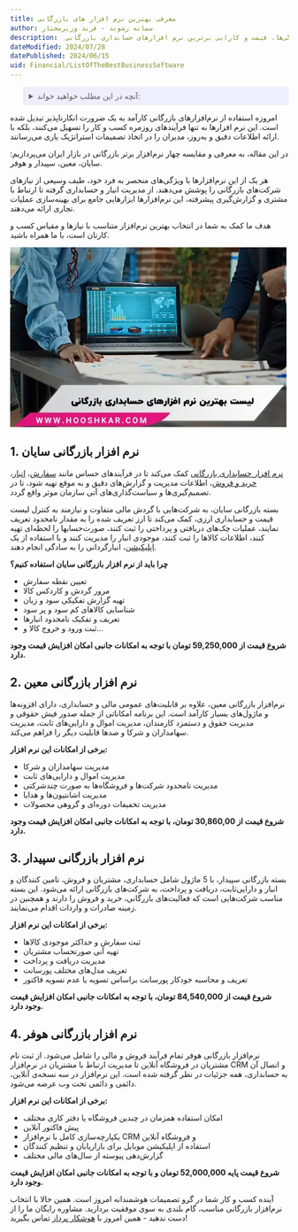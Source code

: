 ```yaml
---
title: معرفی بهترین نرم افزار های بازرگانی
author: سمانه رشوند - فربد وزیرمختار
description:  جامع‌ترین راهنمای انتخاب بهترین نرم افزارهای کاربردی بازرگانی برای کسب و کارهای ایرانی. مقایسه ویژگی‌ها، قیمت و کارایی برترین نرم افزارهای حسابداری بازرگانی
dateModified: 2024/07/28
datePublished: 2024/06/15
uid: Financial/ListOfTheBestBusinessSoftware
---
```


<blockquote style="background-color:#eeeefc; padding:0.5rem">
<details>
  <summary>آنچه در این مطلب خواهید خواند:</summary>
    <li>نرم افزار بازرگانی سایان</li>
    <li>نرم افزار بازرگانی معین</li>
    <li>نرم افزار بازرگانی سپیدار</li>
    <li>نرم افزار بازرگانی هوفر</li>
</details>
</blockquote>

امروزه استفاده از نرم‌افزارهای بازرگانی کارآمد به یک ضرورت انکارناپذیر تبدیل شده است.
این نرم افزارها نه تنها فرآیندهای روزمره کسب و کار را تسهیل می‌کنند، بلکه با ارائه اطلاعات دقیق و به‌روز، مدیران را در اتخاذ تصمیمات استراتژیک یاری می‌رسانند.

در این مقاله، به معرفی و مقایسه چهار نرم‌افزار برتر بازرگانی در بازار ایران می‌پردازیم: سایان، معین، سپیدار و هوفر.

هر یک از این نرم‌افزارها با ویژگی‌های منحصر به فرد خود، طیف وسیعی از نیازهای شرکت‌های بازرگانی را پوشش می‌دهند. از مدیریت انبار و حسابداری گرفته تا ارتباط با مشتری و گزارش‌گیری پیشرفته، این نرم‌افزارها ابزارهایی جامع برای بهینه‌سازی عملیات تجاری ارائه می‌دهند.

هدف ما کمک به شما در انتخاب بهترین نرم‌افزار متناسب با نیازها و مقیاس کسب و کارتان است، با ما همراه باشید.

![لیست بهترین نرم افزارهای حسابداری بازرگانی](./Images/ListOfTheBestBusinessSoftware.webp)

## 1. نرم افزار بازرگانی سایان

<a href="https://www.hooshkar.com/Software/Sayan/Package/Commerce" target="_blank">نرم افزار حسابداری بازرگانی</a> کمک می‌کند تا در فرآیندهای حساس مانند <a href="https://www.hooshkar.com/Software/Sayan/Module/CustomerOrders" target="_blank">سفارش</a>، <a href="https://www.hooshkar.com/Software/Sayan/Module/Inventory" target="_blank">انبار</a>، <a href="https://www.hooshkar.com/Software/Sayan/Module/PurchaseAndSale" target="_blank">خرید و فروش</a>، اطلاعات مدیریت و گزارش‌های دقیق و به موقع تهیه شود، تا در تصمیم‌گیری‌ها و سیاست‌گذاری‌های آتی سازمان موثر واقع گردد. 

بسته بازرگانی سایان، به شرکت‌هایی با گردش مالی‌ متفاوت و نیازمند به کنترل لیست قیمت و حسابداری ارزی، کمک می‌کند تا ارز تعریف شده را به مقدار نامحدود تعریف نمایند، عملیات چک‌های دریافتی و پرداختی را ثبت کنند، صورت‌حسابها را لحظه‌ای تهیه کنند، اطلاعات کالاها را ثبت کنند، موجودی انبار را مدیریت کنند و با استفاده از یک <a href="https://www.hooshkar.com/Software/Sayan/Module/Application" target="_blank">اپلیکیشن</a>، انبارگردانی را به سادگی انجام دهند.

**چرا باید از نرم افزار بازرگانی سایان استفاده کنیم؟**

-	تعیین نقطه سفارش 
-	مرور گردش و کاردکس کالا 
-	تهیه گزارش تفکیکی سود و زیان
-	شناسایی کالاهای کم سود و پر سود 
-	تعریف و تفکیک نامحدود انبارها
-	ثبت ورود و خروج کالا و... 

**شروع قیمت از 59,250,000 تومان با توجه به امکانات جانبی امکان افزایش قیمت وجود دارد.**

## 2.	نرم افزار بازرگانی معین
نرم‌افزار بازرگانی معین، علاوه بر قابلیت‌های عمومی مالی و حسابداری، دارای افزونه‌ها و ماژول‌های بسیار کارآمد است. این برنامه امکاناتی از جمله صدور فیش حقوقی و مدیریت حقوق و دستمزد کارمندان، مدیریت اموال و دارایی‌های ثابت، مدیریت سهامداران و شرکا و صدها قابلیت دیگر را فراهم می‌کند.

**برخی از امکانات این نرم افزار:**

-	مدیریت سهامداران و شرکا
-	مدیریت اموال و دارایی‌های ثابت
-	مدیریت نامحدود شرکت‌ها و فروشگاه‌ها به صورت چندشرکتی 
-	مدیریت اشانتیون‌ها و هدایا
-	مدیریت تخفیفات دوره‌ای و گروهی محصولات

**شروع قیمت از 30,860,00 تومان، با توجه به امکانات جانبی امکان افزایش قیمت وجود دارد.**

## 3.	نرم افزار بازرگانی سپیدار

بسته بازرگانی سپیدار، با 5 ماژول شامل حسابداری، مشتریان و فروش، تامین کنندگان و انبار و دارایی‌ثابت، دریافت و پرداخت، به شرکت‌های بازرگانی ارائه می‌شود. این بسته مناسب شرکت‌هایی است که فعالیت‌های بازرگانی، خرید و فروش را دارند و همچنین در زمینه صادرات و واردات اقدام می‌نمایند.

**برخی از امکانات این نرم افزار:**

-	ثبت سفارش و حداکثر موجودی کالاها
-	تهیه آنی صورتحساب مشتریان
-	مدیریت دریافت و پرداخت
-	تعریف مدل‌های مختلف پورسانت
-	تعریف و محاسبه خودکار پورسانت براساس تسویه یا عدم تسویه فاکتور

**شروع قیمت از 84,540,000 تومان، با توجه به امکانات جانبی امکان افزایش قیمت وجود دارد.**

## 4.	نرم افزار بازرگانی هوفر

نرم‌افزار بازرگانی هوفر تمام فرآیند فروش و مالی را شامل می‌شود. از ثبت نام مشتریان در فروشگاه آنلاین تا مدیریت ارتباط با مشتریان در نرم‌افزار CRM و اتصال آن به حسابداری، همه جزئیات در نظر گرفته شده است. این نرم‌افزار در سه نسخه‌ی آنلاین، دائمی و دائمی تحت وب عرضه می‌شود.

**برخی از امکانات این نرم افزار:**

-	امکان استفاده همزمان در چندین فروشگاه یا دفتر کاری مختلف
-	پیش فاکتور آنلاین
-	یکپارچه‌سازی کامل با نرم‌افزار CRM و فروشگاه آنلاین
-	استفاده از اپلیکیشن موبایل برای بازاریابان و تنظیم کنندگان
-	گزارش‌دهی پیوسته از سال‌های مالی مختلف

**شروع قیمت پایه 52,000,000 تومان و با توجه به امکانات جانبی امکان افزایش قیمت وجود دارد.**

آینده کسب و کار شما در گرو تصمیمات هوشمندانه امروز است. همین حالا با انتخاب نرم‌افزار بازرگانی مناسب، گام بلندی به سوی موفقیت بردارید. مشاوره رایگان ما را از دست ندهید - همین امروز با <a href="https://www.hooshkar.com" target="_blank">هوشکار پرداز</a> تماس بگیرید!